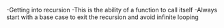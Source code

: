 -Getting into recursion
-This is the ability of a function to call itself
-Always start with a base case to exit the recursion and avoid infinite looping
